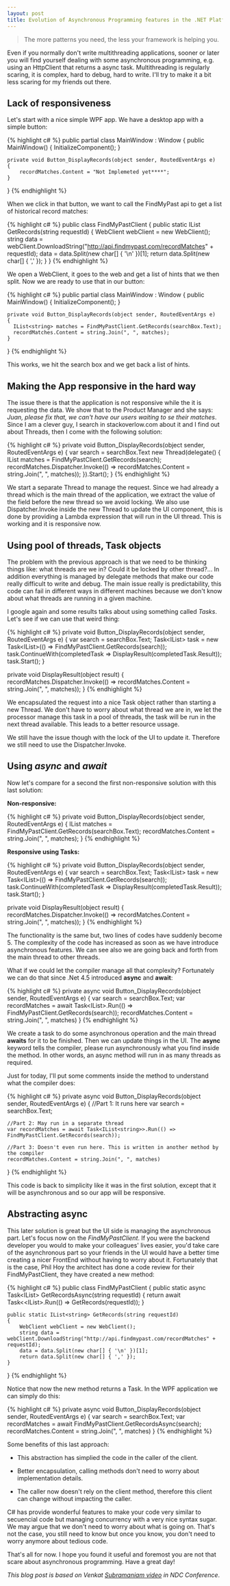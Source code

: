 ```yaml
---
layout: post
title: Evolution of Asynchronous Programming features in the .NET Platform
---
```


> The more patterns you need, the less your framework is helping you.

Even if you normally don't write multithreading applications, sooner or later you will find yourself dealing with some asynchronous programming, 
e.g. using an HttpClient that returns a async task. 
Multithreading is regularly scaring, it is complex, hard to debug, hard to write. I'll try to make it a bit less scaring for my friends out there.

## Lack of responsiveness

Let's start with a nice simple WPF app. We have a desktop app with a simple button:

{% highlight c# %}
public partial class MainWindow : Window
{
    public MainWindow()
    {
        InitializeComponent();
    }

    private void Button_DisplayRecords(object sender, RoutedEventArgs e)
    {
        recordMatches.Content = "Not Implemeted yet****";
    }
}
{% endhighlight %}

When we click in that button, we want to call the FindMyPast api to get a list of historical record matches:
    
{% highlight c# %}
public class FindMyPastClient
{
    public static IList<string> GetRecords(string requestId)
    {
        WebClient webClient = new WebClient();
        string data = webClient.DownloadString("http://api.findmypast.com/recordMatches" + requestId);
        data = data.Split(new char[] { '\n' })[1];
        return data.Split(new char[] { ',' });
    }
}
{% endhighlight %}

We open a WebClient, it goes to the web and get a list of hints that we then split.
Now we are ready to use that in our button:

{% highlight c# %}
public partial class MainWindow : Window
{
    public MainWindow()
    {
        InitializeComponent();
    }
    
    private void Button_DisplayRecords(object sender, RoutedEventArgs e)
    {
      IList<string> matches = FindMyPastClient.GetRecords(searchBox.Text);
      recordMatches.Content = string.Join(", ", matches);
    }
}
{% endhighlight %}

This works, we hit the search box and we get back a list of hints. 

## Making the App responsive in the hard way

The issue there is that the application is not responsive while the it is requesting the data.
We show that to the Product Manager and she says: _Juan, please fix that, we can't have our users waiting to se their matches_.
Since I am a clever guy, I search in stackoverlow.com about it and I find out about Threads, then I come with the following solution:

{% highlight c# %}
private void Button_DisplayRecords(object sender, RoutedEventArgs e)
{
  var search = searchBox.Text
  new Thread(delegate()
  {
    IList<string> matches = FindMyPastClient.GetRecords(search);
    recordMatches.Dispatcher.Invoke(() => recordMatches.Content = string.Join(", ", matches));
  }).Start();
}
{% endhighlight %}

We start a separate Thread to manage the request. Since we had already a thread which is the main thread of the application, we extract the value of the field before the new thread so we avoid locking.
We also use Dispatcher.Invoke inside the new Thread to update the UI component, this is done by providing a Lambda expression that will run in the UI thread.
This is working and it is responsive now.

## Using pool of threads, Task objects

The problem with the previous approach is that we need to be thinking things like: what threads are we in? Could it be locked by other thread?...
In addition everything is managed by delegate methods that make our code really difficult to write and debug.
The main issue really is predictability, this code can fail in different ways in different machines because we don't know about what threads are running in a given machine.

I google again and some results talks about using something called _Tasks_. Let's see if we can use that weird thing:

{% highlight c# %}
private void Button_DisplayRecords(object sender, RoutedEventArgs e)
{
    var search = searchBox.Text;
    Task<IList<string>> task = new Task<IList<string>>(() => FindMyPastClient.GetRecords(search));
    task.ContinueWith(completedTask => DisplayResult(completedTask.Result));
    task.Start();
}

private void DisplayResult(object result)
{
    recordMatches.Dispatcher.Invoke(() => recordMatches.Content = string.Join(", ", matches));
}
{% endhighlight %}

We encapsulated the request into a nice Task object rather than starting a new Thread. We don't have to worry about what thread we are in, we let the processor manage this task in a pool of threads, the task will be run in the next thread available. 
This leads to a better resource ussage.

We still have the issue though with the lock of the UI to update it. Therefore we still need to use the Dispatcher.Invoke.

## Using _async_ and _await_

Now let's compare for a second the first non-responsive solution with this last solution:

**Non-responsive:**

{% highlight c# %}
private void Button_DisplayRecords(object sender, RoutedEventArgs e)
{
  IList<string> matches = FindMyPastClient.GetRecords(searchBox.Text);
  recordMatches.Content = string.Join(", ", matches);
}
{% endhighlight %}

**Responsive using Tasks:**

{% highlight c# %}
private void Button_DisplayRecords(object sender, RoutedEventArgs e)
{
    var search = searchBox.Text;
    Task<IList<string>> task = new Task<IList<string>>(() => FindMyPastClient.GetRecords(search));
    task.ContinueWith(completedTask => DisplayResult(completedTask.Result));
    task.Start();
}

private void DisplayResult(object result)
{
    recordMatches.Dispatcher.Invoke(() => recordMatches.Content = string.Join(", ", matches));
}
{% endhighlight %}

The functionality is the same but, two lines of codes have suddenly become 5. The complexity of the code has increased as soon as we have introduce asynchronous features.
We can see also we are going back and forth from the main thread to other threads. 

What if we could let the compiler manage all that complexity? Fortunately we can do that since .Net 4.5 introduced **async** and **await**:

{% highlight c# %}
private async void Button_DisplayRecords(object sender, RoutedEventArgs e)
{
    var search = searchBox.Text;
    var recordMatches = await Task<IList<string>>.Run(() => FindMyPastClient.GetRecords(search));
    recordMatches.Content = string.Join(", ", matches)
}
{% endhighlight %}

We create a task to do some asynchronous operation and the main thread **awaits** for it to be finished. Then we can update things in the UI.
The **async** keyword tells the compiler, please run asynchronously what you find inside the method. In other words, an async method will run in as many threads as required.

Just for today, I'll put some comments inside the method to understand what the compiler does:

{% highlight c# %}
private async void Button_DisplayRecords(object sender, RoutedEventArgs e)
{
    //Part 1: It runs here
    var search = searchBox.Text;
    
    //Part 2: May run in a separate thread
    var recordMatches = await Task<IList<string>>.Run(() => FindMyPastClient.GetRecords(search));
    
    //Part 3: Doesn't even run here. This is written in another method by the compiler
    recordMatches.Content = string.Join(", ", matches)
}
{% endhighlight %}

This code is back to simplicity like it was in the first solution, except that it will be asynchronous and so our app will be responsive.

## Abstracting async

This later solution is great but the UI side is managing the asynchronous part. Let's focus now on the _FindMyPastClient_. If you were the backend developer you would to make your colleagues' lives easier, you'd take care of the asynchronous part so your friends in the UI would have a better time creating a nicer FrontEnd without having to worry about it.
Fortunately that is the case, Phil Hoy the architect has done a code review for their FindMyPastClient, they have created a new method:

{% highlight c# %}
public class FindMyPastClient
{
    public static async Task<IList<string>> GetRecordsAsync(string requestId)
    {
        return await Task<<IList<string>>.Run(() => GetRecords(requestId));
    }
    
    public static IList<string> GetRecords(string requestId)
    {
        WebClient webClient = new WebClient();
        string data = webClient.DownloadString("http://api.findmypast.com/recordMatches" + requestId);
        data = data.Split(new char[] { '\n' })[1];
        return data.Split(new char[] { ',' });
    }
}
{% endhighlight %}

Notice that now the new method returns a Task. In the WPF application we can simply do this:

{% highlight c# %}
private async void Button_DisplayRecords(object sender, RoutedEventArgs e)
{
    var search = searchBox.Text;
    var recordMatches = await FindMyPastClient.GetRecordsAsync(search);
    recordMatches.Content = string.Join(", ", matches)
}
{% endhighlight %}

Some benefits of this last approach:

- This abstraction has simplied the code in the caller of the client.

- Better encapsulation, calling methods don't need to worry about implementation details.

- The caller now doesn't rely on the client method, therefore this client can change without impacting the caller.

C# has provide wonderful features to make your code very similar to secuencial code but managing concurrency with a very nice syntax sugar. We may argue that we don't need to worry about what is going on. That's not the case, you still need to know but once you know, you don't need to worry anymore about tedious code.

That's all for now. I hope you found it useful and foremost you are not that scare about asynchronous programming.
Have a great day!


_This blog post is based on Venkat [Subramaniam video](https://vimeo.com/68320505) in NDC Conference_.
